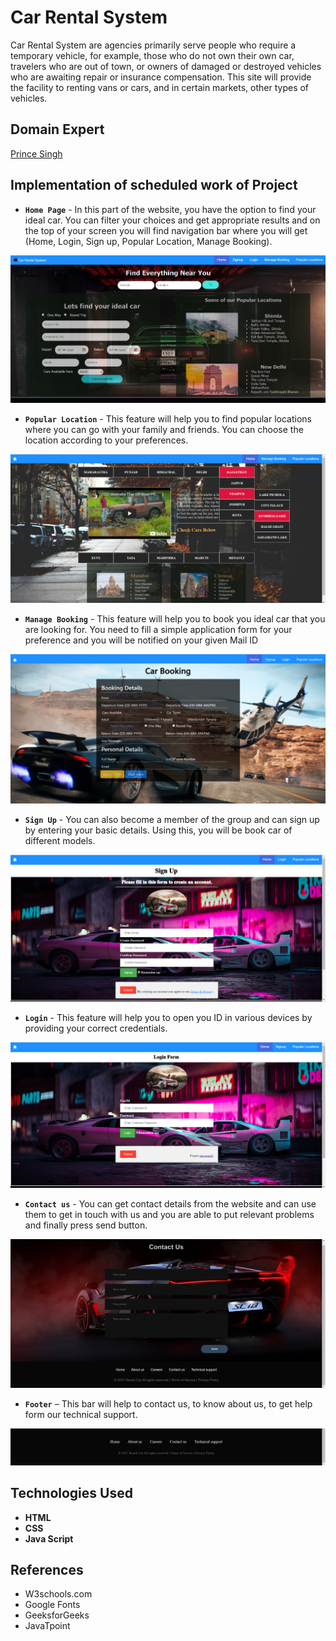 # Car Rental System
Car Rental System are agencies primarily serve people who require a temporary vehicle, for example, those who do not own their own car, travelers who are out of town, or owners of damaged or destroyed vehicles who are awaiting repair or insurance compensation. This site will provide the facility to renting vans or cars, and in certain markets, other types of vehicles.

## Domain Expert
[Prince Singh](https://linkedin.com/in/ik07onkar "Google's Homepage")

## Implementation of scheduled work of Project

* __`Home Page`__ - In this part of the website, you have the option to find your ideal car. You can filter your choices and get appropriate results and on the top of your screen you will find navigation bar where you will get (Home, Login, Sign up, Popular Location, Manage Booking).

![alt text](https://github.com/ik07onkar/Car_Rental_System/blob/main/images/ss_home_page.png?raw=true)


*	__`Popular Location`__ - This feature will help you to find popular locations where you can go with your family and friends. You can choose the location according to your preferences.

![alt text](https://github.com/ik07onkar/Car_Rental_System/blob/main/images/ss_popular_location.png?raw=true)


*	__`Manage Booking`__ - This feature will help you to book you ideal car that you are looking for. You need to fill a simple application form for your preference and you will be notified on your given Mail ID

![alt text](https://github.com/ik07onkar/Car_Rental_System/blob/main/images/ss_manage_page.png?raw=true)


*	__`Sign Up`__ - You can also become a member of the group and can sign up by entering your basic details. Using this, you will be book car of different models. 

![alt text](https://github.com/ik07onkar/Car_Rental_System/blob/main/images/ss_signup.png?raw=true)


* __`Login`__ - This feature will help you to open you ID in various devices by providing your correct credentials.

![alt text](https://github.com/ik07onkar/Car_Rental_System/blob/main/images/ss_login.png?raw=true)


*	__`Contact us`__ - You can get contact details from the website and can use them to get in touch with us and you are able to put relevant problems and finally press send button.

![alt text](https://github.com/ik07onkar/Car_Rental_System/blob/main/images/ss_contact_us.png?raw=true)


*	__`Footer`__ – This bar will help to contact us, to know about us, to get help form our technical support.

![alt text](https://github.com/ik07onkar/Car_Rental_System/blob/main/images/ss_footer_bar.png?raw=true)


## Technologies Used
*	__HTML__
*	__CSS__
*	__Java Script__

## References
*	W3schools.com
*	Google Fonts
*	GeeksforGeeks
*	JavaTpoint
